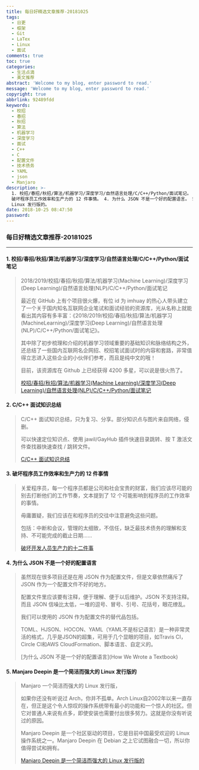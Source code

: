 ```yaml
---
title: 每日好精选文章推荐-20181025
tags:
  - 日更
  - 框架
  - Git
  - LaTex
  - Linux
  - 面试
comments: true
toc: true
categories:
  - 生活点滴
  - 美文推荐
abstract: 'Welcome to my blog, enter password to read.'
message: 'Welcome to my blog, enter password to read.'
copyright: true
abbrlink: 92489fdd
keywords:
  - 校招
  - 春招
  - 秋招
  - 算法
  - 机器学习
  - 深度学习
  - 面试
  - C++
  - C
  - 配置文件
  - 技术债务
  - YAML
  - json
  - Manjaro
description: >-
  1. 校招/春招/秋招/算法/机器学习/深度学习/自然语言处理/C/C++/Python/面试笔记。 2. C/C++ 面试知识总结。 3.
  破坏程序员工作效率和生产力的 12 件事情。 4. 为什么 JSON 不是一个好的配置语言。 5. Manjaro Deepin 是一个简洁而强大的
  Linux 发行版的。
date: 2018-10-25 08:47:50
password:
---
```

<script type="text/javascript" src="/js/src/bai.js"></script>

### 每日好精选文章推荐-20181025
---
#### 1. 校招/春招/秋招/算法/机器学习/深度学习/自然语言处理/C/C++/Python/面试笔记

> 2018/2019/校招/春招/秋招/算法/机器学习(Machine Learning)/深度学习(Deep Learning)/自然语言处理(NLP)/C/C++/Python/面试笔记
>
> 最近在 GitHub 上有个项目很火爆，有位 id 为 imhuay 的热心人带头建立了一个关于国内知名互联网企业笔试和面试经验的资源库，光从名称上就能看出其内容有多丰富：《2018/2019/校招/春招/秋招/算法/机器学习(MachineLearning)/深度学习(Deep Learning)/自然语言处理(NLP)/C/C++/Python/面试笔记》。
>
> 其中除了初步梳理和介绍的机器学习领域重要的基础知识和脉络结构之外，还总结了一些国内互联网名企网招、校招笔试面试时的内容和套路，非常值得立志进入这些企业的小伙伴们参考，而且是纯中文的哦！
>
> 目前，该资源库在 Github 上已经获得 4200 多星，可以说是很火热了。
>
> [校招/春招/秋招/算法/机器学习(Machine Learning)/深度学习(Deep Learning)/自然语言处理(NLP)/C/C++/Python/面试笔记](https://github.com/imhuay/Algorithm_Interview_Notes-Chinese)


#### 2. C/C++ 面试知识总结
> C/C++ 面试知识总结，只为复习、分享。部分知识点与图片来自网络，侵删。
>
> 可以快速定位知识点、使用 jawil/GayHub 插件快速目录跳转、按 T 激活文件查找器快速查找 / 跳转文件。
>
>
> [ C/C++ 面试知识总结](https://github.com/huihut/interview)

#### 3. 破坏程序员工作效率和生产力的 12 件事情
> 关爱程序员，每一个程序员都是公司和社会宝贵的财富，我们应该尽可能的别去打断他们的工作节奏，文本提到了 12 个可能影响到程序员的工作效率的事情。
>
> 毋庸置疑，我们应该在和程序员的交往中注意避免这些问题。
>
> 包括：中断和会议，管理的太细致，不信任，缺乏最技术债务的理解和支持、不可能完成的截止日期……
>
> [破坏开发人员生产力的十二件事](https://anaxi.com/blog/2018/10/15/top-12-things-that-destroy-developer-productivity/)

#### 4. 为什么 JSON 不是一个好的配置语言
> 虽然现在很多项目还是在用 JSON 作为配置文件，但是文章依然痛斥了 JSON 作为一个配置文件不好的地方。
>
> 配置文件里应该要有注释，便于理解、便于以后维护。JSON 不支持注释。而且 JSON 信噪比太低，一堆的逗号、冒号、引号、花括号，眼花缭乱。
>
> 我们可以使用的 JSON 作为配置文件的替代品包括。
>
> TOML、HJSON、HOCON、YAML（YAML不是标记语言）是一种非常灵活的格式，几乎是JSON的超集，可用于几个显眼的项目，如Travis CI，Circle CI和AWS CloudFormation、脚本语言、自定义的。
>
> [为什么 JSON 不是一个好的配置语言](How We Wrote a Textbook)

#### 5. Manjaro Deepin 是一个简洁而强大的 Linux 发行版的
> Manjaro 一个简洁而强大的 Linux 发行版，
>
> 如果你还没有听说过 Arch，你并不孤单。Arch Linux自2002年以来一直存在，但正是这个令人惊叹的操作系统带有最小的功能和一个惊人的社区。但它对普通人来说有点多，即使安装也需要付出很多努力。这就是你没有听说过的原因。
>
>
> Manjaro Deepin 是一个社区驱动的项目，它是目前中国最受欢迎的 Linux 操作系统之一。Manjaro Deepin 在 Debian 之上它试图融合一切，所以你值得尝试和拥有。
>
> [Manjaro Deepin 是一个简洁而强大的 Linux 发行版的](https://hackernoon.com/manjaro-deepin-review-a-clean-minimal-and-powerful-linux-distro-6c0ccac04cd8)
